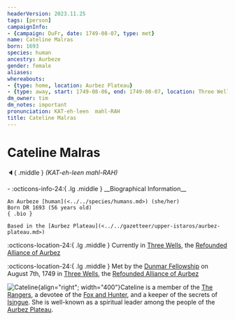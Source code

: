```yaml
---
headerVersion: 2023.11.25
tags: [person]
campaignInfo:
- {campaign: DuFr, date: 1749-08-07, type: met}
name: Cateline Malras
born: 1693
species: human
ancestry: Aurbeze
gender: female
aliases:
whereabouts:
- {type: home, location: Aurbez Plateau}
- {type: away, start: 1749-08-06, end: 1749-08-07, location: Three Wells}
dm_owner: tim
dm_notes: important
pronunciation: KAT-eh-leen  mahl-RAH
title: Cateline Malras
---
```

# Cateline Malras
:speaker:{ .middle } *(KAT-eh-leen mahl-RAH)*  
<div class="grid cards ext-narrow-margin ext-one-column" markdown>
- :octicons-info-24:{ .lg .middle } __Biographical Information__

    An Aurbeze [human](<../../species/humans.md>) (she/her)  
    Born DR 1693 (56 years old)  
    { .bio }

    Based in the [Aurbez Plateau](<../../gazetteer/upper-istaros/aurbez-plateau.md>)
</div>

:octicons-location-24:{ .lg .middle } Currently in [Three Wells](<../../gazetteer/upper-istaros/refounded-alliance-of-aurbez/three-wells.md>), the [Refounded Alliance of Aurbez](<../../gazetteer/upper-istaros/refounded-alliance-of-aurbez/refounded-alliance-of-aurbez.md>)



:octicons-location-24:{ .lg .middle } Met by the [Dunmar Fellowship](<../pcs/dunmar-fellowship/dunmar-fellowship.md>) on August 7th, 1749 in [Three Wells](<../../gazetteer/upper-istaros/refounded-alliance-of-aurbez/three-wells.md>), the [Refounded Alliance of Aurbez](<../../gazetteer/upper-istaros/refounded-alliance-of-aurbez/refounded-alliance-of-aurbez.md>)  


![Cateline](../../assets/cateline.png){align="right"; width="400"}Cateline is a member of the [The Rangers](<../../groups/the-rangers.md>), a devotee of the [Fox and Hunter](<../../gods-and-religions/gods/incorporeal-gods/fox-and-hunter.md>), and a keeper of the secrets of [Isingue](<../../gazetteer/upper-istaros/isingue.md>). She is well-known as a spiritual leader among the people of the [Aurbez Plateau](<../../gazetteer/upper-istaros/aurbez-plateau.md>). 

